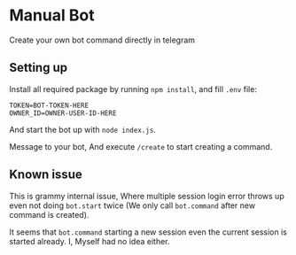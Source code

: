 # Manual Bot
Create your own bot command directly in telegram

## Setting up
Install all required package by running `npm install`, and fill `.env` file:

```
TOKEN=BOT-TOKEN-HERE
OWNER_ID=OWNER-USER-ID-HERE
```

And start the bot up with `node index.js`.

Message to your bot, And execute `/create` to start creating a command.

## Known issue
This is grammy internal issue, Where multiple session login error throws up even not doing `bot.start` twice (We only call `bot.command` after new command is created).

It seems that `bot.command` starting a new session even the current session is started already. I, Myself had no idea either.

